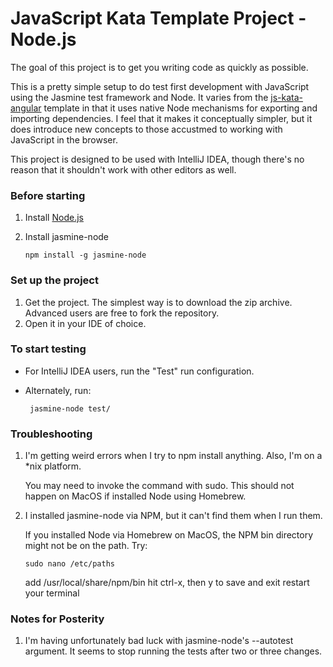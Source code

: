 JavaScript Kata Template Project - Node.js
==========================================

The goal of this project is to get you writing code as quickly as possible.

This is a pretty simple setup to do test first development with JavaScript using the Jasmine test framework and
Node.  It varies from the [js-kata-angular](https://github.com/ecowden/js-kata-angular) template in that it
uses native Node mechanisms for exporting and importing dependencies.  I feel that it makes it conceptually
simpler, but it does introduce new concepts to those accustmed to working with JavaScript in the browser.

This project is designed to be used with IntelliJ IDEA, though there's no reason that it shouldn't work with other
editors as well.

### Before starting
 1. Install [Node.js](http://nodejs.org/)
 1. Install jasmine-node

        npm install -g jasmine-node

### Set up the project
 1. Get the project.  The simplest way is to download the zip archive.  Advanced users are free to fork the
    repository.
 1. Open it in your IDE of choice.

### To start testing

 * For IntelliJ IDEA users, run the "Test" run configuration.
 * Alternately, run:

        jasmine-node test/

### Troubleshooting

 1. I'm getting weird errors when I try to npm install anything.  Also, I'm on a *nix platform.

    You may need to invoke the command with sudo.  This should not happen on MacOS if installed Node using Homebrew.

 1. I installed jasmine-node via NPM, but it can't find them when I run them.

    If you installed Node via Homebrew on MacOS, the NPM bin directory might not be on the path.  Try:

        sudo nano /etc/paths

    add /usr/local/share/npm/bin
    hit ctrl-x, then y to save and exit
    restart your terminal

### Notes for Posterity

1. I'm having unfortunately bad luck with jasmine-node's --autotest argument.  It seems to stop running the tests
   after two or three changes.